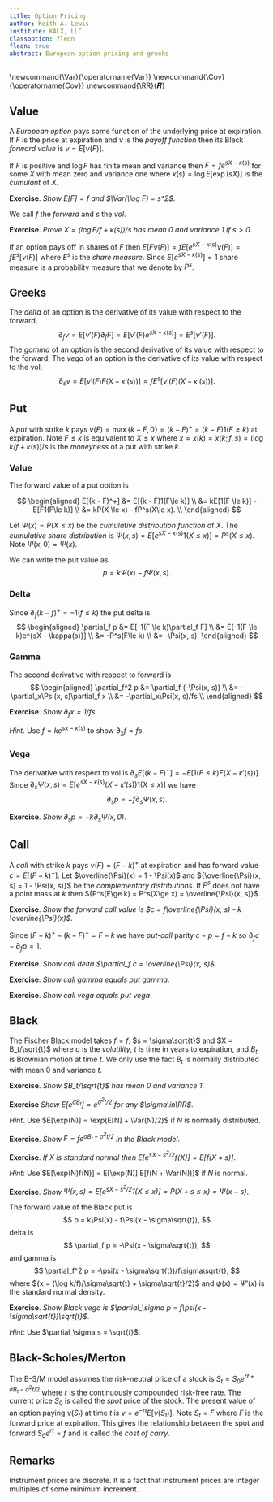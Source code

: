 ```yaml
---
title: Option Pricing
author: Keith A. Lewis
institute: KALX, LLC
classoption: fleqn
fleqn: true
abstract: European option pricing and greeks
...
```


\newcommand{\Var}{\operatorname{Var}}
\newcommand{\Cov}{\operatorname{Cov}}
\newcommand{\RR}{𝑹}

## Value

A _European option_ pays some function of the underlying price at expiration.
If $F$ is the price at expiration and $\nu$ is the _payoff function_
then its Black _forward value_ is ${v = E[\nu(F)]}$.

If $F$ is positive and $\log F$ has finite mean and variance then
$F = fe^{sX - \kappa(s)}$ for some $X$ with mean zero and variance one
where $\kappa(s) = \log E[\exp(sX)]$ is the _cumulant_ of $X$.

__Exercise__. _Show $E[F] = f$ and $\Var(\log F) = s^2$_.

We call $f$ the _forward_ and $s$ the _vol_.

__Exercise__. _Prove ${X = (\log F/f + \kappa(s))/s}$ has mean 0 and variance 1 if $s > 0$_.

If an option pays off in shares of $F$ then 
$E[F\nu(F)] = fE[ e^{sX - \kappa(s)}\nu(F)] = fE^s[\nu(F)]$
where $E^s$ is the _share measure_.
Since $E[e^{sX - \kappa(s)}] = 1$ share measure is a probability measure
that we denote by $P^s$.

## Greeks

The _delta_ of an option is the derivative of its value with respect to the forward,
$$
	\partial_f v = E[\nu'(F)\partial_f F] = E[\nu'(F)e^{sX - \kappa(s)}] = E^s[\nu'(F)].
$$
The _gamma_ of an option is the second derivative of its value with respect to the forward,
The _vega_ of an option is the derivative of its value with respect to the vol,
$$
	\partial_s v = E[\nu'(F) F (X - \kappa'(s))] = f E^s[\nu'(F) (X - \kappa'(s))].
$$

## Put

A _put_ with strike $k$ pays $\nu(F) = \max\{k - F, 0\} = (k - F)^+ = (k - F)1(F\ge k)$ at expiration.
Note $F\le k$ is equivalent to $X\le x$ where
${x = x(k) = x(k;f,s) = (\log k/f + \kappa(s))/s}$
is the _moneyness_ of a put with strike $k$.

### Value

The forward value of a put option is

$$
\begin{aligned}
E[(k - F)^+] &= E[(k - F)1(F\le k)] \\
	&= kE[1(F \le k)] - E[F1(F\le k)] \\
	&= kP(X \le x) - fP^s(X\le x). \\
\end{aligned}
$$

Let $\Psi(x) = P(X\le x)$ be the _cumulative distribution function_ of $X$.
The _cumulative share distribution_ is
${\Psi(x, s) = E[e^{sX - \kappa(s)} 1(X\le x)] = P^s(X\le x)}$.
Note ${\Psi(x, 0) = \Psi(x)}$.

We can write the put value as
$$
	p = k\Psi(x) - f\Psi(x, s).
$$

### Delta

Since $\partial_f (k - f)^+ = -1(f \le k)$ the put delta is
$$
\begin{aligned}
	\partial_f p &= E[-1(F \le k)\partial_f F] \\
	&= E[-1(F \le k)e^{sX - \kappa(s)}] \\
	&= -P^s(F\le k) \\
	&= -\Psi(x, s).
\end{aligned}
$$

### Gamma

The second derivative with respect to forward is
$$
\begin{aligned}
	\partial_f^2 p &= \partial_f (-\Psi(x, s)) \\
	&= -\partial_x\Psi(x, s)\partial_f x \\
	&= -\partial_x\Psi(x, s)/fs \\
\end{aligned}
$$


__Exercise__. _Show $\partial_f x = 1/fs$_.

_Hint_. Use $f = ke^{sx - \kappa(s)}$ to show $\partial_x f = fs$.

### Vega

The derivative with respect to vol is
$\partial_s E[(k - F)^+] = -E[1(F\le k)F(X - \kappa'(s))]$.
Since ${\partial_s \Psi(x, s) = E[e^{sX - \kappa(s)}(X - \kappa'(s))1(X\le x)]}$
we have
$$
	\partial_s p = -f\partial_s\Psi(x, s).
$$

__Exercise__. _Show $\partial_s p = -k\partial_s\Psi(x, 0)$_.

## Call

A _call_ with strike $k$ pays ${\nu(F) = (F - k)^+}$ at expiration
and has forward value ${c = E[(F - k)^+]}$.
Let $\overline{\Psi}(x) = 1 - \Psi(x)$ and
${\overline{\Psi}(x, s) = 1 - \Psi(x, s)}$ be the _complementary distributions_.
If $P^s$ does not have a point mass at $k$ then
${P^s(F\ge k) = P^s(X\ge x) = \overline{\Psi}(x, s)}$.

__Exercise__. _Show the forward call value is $c = f\overline{\Psi}(x, s) - k \overline{\Psi}(x)$_.

Since ${(F - k)^+ - (k - F)^+ = F - k}$ we have _put-call_ parity ${c - p = f - k}$
so $\partial_f c - \partial_f p = 1$.

__Exercise__. _Show call delta $\partial_f c = \overline{\Psi}(x, s)$_.

__Exercise__. _Show call gamma equals put gamma_.

__Exercise__. _Show call vega equals put vega_.

## Black

The Fischer Black model takes $f = f$, $s = \sigma\sqrt{t}$ and $X = B_t/\sqrt{t}$ where
$\sigma$ is the _volatility_, $t$ is time in years to expiration, and
$B_t$ is Brownian motion at time $t$. We only use the fact $B_t$ is normally distributed
with mean 0 and variance $t$.

__Exercise__. _Show $B_t/\sqrt{t}$ has mean 0 and variance 1_.

__Exercise__ _Show $E[e^{\sigma B_t}] = e^{\sigma^2t/2}$ for any $\sigma\in\RR$_.

_Hint_. Use $E[\exp(N)] = \exp(E[N] + \Var(N)/2)$ if $N$ is normally distributed.

__Exercise__. _Show $F = fe^{\sigma B_t - \sigma^2t/2}$ in the Black model_.

__Exercise__. _If $X$ is standard normal then $E[e^{sX - s^2/2}f(X)] = E[f(X + s)]$_.

_Hint_: Use $E[\exp(N)f(N)] = E[\exp(N)] E[f(N + \Var(N))]$ if $N$ is normal.

__Exercise__. _Show $\Psi(x, s) = E[e^{sX - s^2/2}1(X\le x)] = P(X + s\le x) = \Psi(x - s)$_.

The forward value of the Black put is
$$
	p = k\Psi(x) - f\Psi(x - \sigma\sqrt{t}),
$$
delta is 
$$
	\partial_f p = -\Psi(x - \sigma\sqrt{t}),
$$
and gamma is 
$$
	\partial_f^2 p = -\psi(x - \sigma\sqrt{t})/f\sigma\sqrt{t},
$$
where ${x = (\log k/f)/\sigma\sqrt{t} + \sigma\sqrt{t}/2}$
and $\psi(x) = \Psi'(x)$ is the standard normal density.

__Exercise__. _Show Black vega is $\partial_\sigma p = f\psi(x - \sigma\sqrt{t})\sqrt{t}$_.

_Hint_: Use $\partial_\sigma s = \sqrt{t}$.

## Black-Scholes/Merton

The B-S/M model assumes the risk-neutral price of a stock is
${S_t = S_0e^{rt + \sigma B_t - \sigma^2t/2}}$ where $r$ is the continuously
compounded risk-free rate.  The current price $S_0$ is called the _spot_
price of the stock.  The present value of an option paying $\nu(S_t)$
at time $t$ is ${v = e^{-rt}E[\nu(S_t)]}$.  Note ${S_t = F}$ where $F$ is
the forward price at expiration. This gives the relationship between
the spot and forward $S_0e^{rt} = f$ and is called the _cost of carry_.

## Remarks

Instrument prices are discrete.
It is a fact that instrument prices are integer multiples of some minimum increment.
